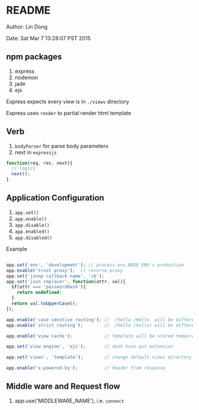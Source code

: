 # README

Author: Lin Dong

Date: Sat Mar  7 13:28:07 PST 2015

## npm packages

1. express
2. nodemon
3. jade
4. ejs

Express expects every view is in `./views` directory

Express uses `render` to partial render html template

## Verb
1. `bodyParser` for parse body parameters
2. next in `expressjs`

```js
function(req, res, next){
  // logics
  next();
}
```

## Application Configuration
1. `app.set()`
2. `app.enable()`
3. `app.disable()`
4. `app.enabled()`
5. `app.disabled()`

Example

```js

app.set('env', 'development'); // process.env.NODE_ENV = production
app.enable('trust proxy');  // reverse proxy
app.set('jsonp callback name', 'cb');
app.set('json replacer', function(attr, val){
  if(attr === 'passwordHash'){
    return undefined;
  }
  return val.toUpperCase();
});

app.enable('case senstive routing'); //  /hello /Hello  will be different
app.enable('strict routing');        //  /hello /hello/ will be different

app.enable('view cache');            // template will be stored temporarily

app.set('view engine', 'ejs');       // dont have put extension

app.set('views', 'template');        // change default views directory

app.enable('x-powered-by');          // header from response

```

## Middle ware and Request flow
1. app.use('MIDDLEWARE_NAME'), i.e. `connect`
